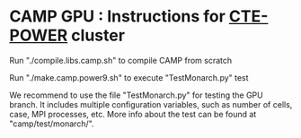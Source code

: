 CAMP GPU : Instructions for [CTE-POWER](https://www.bsc.es/user-support/power.php) cluster
======

Run "./compile.libs.camp.sh" to compile CAMP from scratch

Run "./make.camp.power9.sh" to execute "TestMonarch.py" test

We recommend to use the file "TestMonarch.py" for testing the GPU branch. It includes multiple configuration variables, such as number of cells, case, MPI processes, etc. More info about the test can be found at "camp/test/monarch/".
